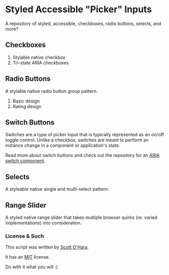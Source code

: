 # Styled Accessible "Picker" Inputs

A repository of styled, accessible, checkboxes, radio buttons, selects, and more?  

## Checkboxes
1. Stylable native checkbox  
2. Tri-state ARIA checkboxes  

## Radio Buttons
A stylable native radio button group pattern.  
1. Basic design  
2. Rating design  

## Switch Buttons  
Switches are a type of picker input that is typically represented as an on/off toggle control.  Unlike a checkbox, switches are meant to perform an instance change in a component or application's state. 

Read more about switch buttons and check out the repository for an [ARIA switch component](https://github.com/scottaohara/aria-switch-button).

## Selects
A styleable native single and multi-select pattern.  

## Range Slider
A styled native range slider that takes multiple browser quirks (re: varied implementations) into consideration.  

### License & Such
This script was written by [Scott O'Hara](https://twitter.com/scottohara).

It has an [MIT](https://github.com/scottaohara/accessible-components/blob/master/LICENSE.md) license.

Do with it what you will :)
